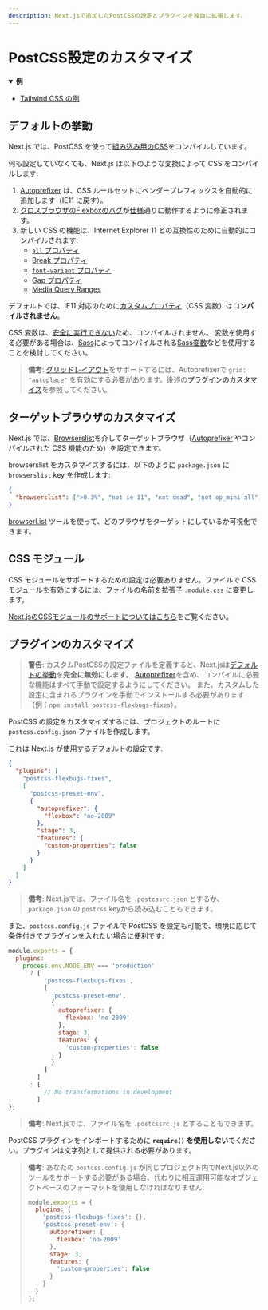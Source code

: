 ```yaml
---
description: Next.jsで追加したPostCSSの設定とプラグインを独自に拡張します。
---
```


# PostCSS設定のカスタマイズ

<details open>
  <summary><b>例</b></summary>
  <ul>
    <li><a href="https://github.com/zeit/next.js/tree/canary/examples/with-tailwindcss">Tailwind CSS の例</a></li>
  </ul>
</details>

## デフォルトの挙動

Next.js では、PostCSS を使って[組み込み用のCSS](/docs/basic-features/built-in-css-support)をコンパイルしています。

何も設定していなくても、Next.js は以下のような変換によって CSS をコンパイルします:

1. [Autoprefixer](https://github.com/postcss/autoprefixer) は、CSS ルールセットにベンダープレフィックスを自動的に追加します（IE11 に戻す）。
1. [クロスブラウザのFlexboxのバグ](https://github.com/philipwalton/flexbugs)が[仕様](https://www.w3.org/TR/css-flexbox-1/)通りに動作するように修正されます。
1. 新しい CSS の機能は、Internet Explorer 11 との互換性のために自動的にコンパイルされます:
   - [`all` プロパティ](https://developer.mozilla.org/ja/docs/Web/CSS/all)
   - [Break プロパティ](https://developer.mozilla.org/ja/docs/Web/CSS/break-after)
   - [`font-variant` プロパティ](https://developer.mozilla.org/ja/docs/Web/CSS/font-variant)
   - [Gap プロパティ](https://developer.mozilla.org/ja/docs/Web/CSS/gap)
   - [Media Query Ranges](https://developer.mozilla.org/ja/docs/Web/CSS/Media_Queries/Using_media_queries#Syntax_improvements_in_Level_4)

デフォルトでは、IE11 対応のために[カスタムプロパティ](https://developer.mozilla.org/ja/docs/Web/CSS/var)（CSS 変数）は**コンパイルされません**。

CSS 変数は、[安全に実行できない](https://github.com/MadLittleMods/postcss-css-variables#caveats)ため、コンパイルされません。
変数を使用する必要がある場合は、[Sass](https://sass-lang.com/)によってコンパイルされる[Sass変数](https://sass-lang.com/documentation/variables)などを使用することを検討してください。

> **備考**: [グリッドレイアウト](https://developer.mozilla.org/ja/docs/Web/CSS/grid)をサポートするには、Autoprefixerで `grid: "autoplace"` を有効にする必要があります。後述の[プラグインのカスタマイズ](#プラグインのカスタマイズ)を参照してください。

## ターゲットブラウザのカスタマイズ

Next.js では、[Browserslist](https://github.com/browserslist/browserslist)を介してターゲットブラウザ（[Autoprefixer](https://github.com/postcss/autoprefixer) やコンパイルされた CSS 機能のため）を設定できます。

browserslist をカスタマイズするには、以下のように `package.json` に `browserslist` key を作成します:

```json
{
  "browserslist": [">0.3%", "not ie 11", "not dead", "not op_mini all"]
}
```

[browserl.ist](https://browserl.ist/?q=%3E0.3%25%2C+not+ie+11%2C+not+dead%2C+not+op_mini+all) ツールを使って、どのブラウザをターゲットにしているか可視化できます。

## CSS モジュール

CSS モジュールをサポートするための設定は必要ありません。ファイルで CSS モジュールを有効にするには、ファイルの名前を拡張子 `.module.css` に変更します。

[Next.jsのCSSモジュールのサポートについてはこちら](/docs/basic-features/built-in-css-support)をご覧ください。

## プラグインのカスタマイズ

> **警告**: カスタムPostCSSの設定ファイルを定義すると、Next.jsは[デフォルトの挙動](#デフォルトの挙動)を**完全に無効にします**。
> [Autoprefixer](https://github.com/postcss/autoprefixer)を含め、コンパイルに必要な機能はすべて手動で設定するようにしてください。
> また、カスタムした設定に含まれるプラグインを手動でインストールする必要があります（例：`npm install postcss-flexbugs-fixes`）。

PostCSS の設定をカスタマイズするには、プロジェクトのルートに `postcss.config.json` ファイルを作成します。

これは Next.js が使用するデフォルトの設定です:

```json
{
  "plugins": [
    "postcss-flexbugs-fixes",
    [
      "postcss-preset-env",
      {
        "autoprefixer": {
          "flexbox": "no-2009"
        },
        "stage": 3,
        "features": {
          "custom-properties": false
        }
      }
    ]
  ]
}
```

> **備考**: Next.jsでは、ファイル名を `.postcssrc.json` とするか、`package.json` の `postcss` keyから読み込むこともできます。

また、`postcss.config.js` ファイルで PostCSS を設定も可能で、環境に応じて条件付きでプラグインを入れたい場合に便利です:

```js
module.exports = {
  plugins:
    process.env.NODE_ENV === 'production'
      ? [
          'postcss-flexbugs-fixes',
          [
            'postcss-preset-env',
            {
              autoprefixer: {
                flexbox: 'no-2009'
              },
              stage: 3,
              features: {
                'custom-properties': false
              }
            }
          ]
        ]
      : [
          // No transformations in development
        ]
};
```

> **備考**: Next.jsでは、ファイル名を `.postcssrc.js` とすることもできます。

PostCSS プラグインをインポートするために **`require()` を使用しない**でください。プラグインは文字列として提供される必要があります。

> **備考**: あなたの `postcss.config.js` が同じプロジェクト内でNext.js以外のツールをサポートする必要がある場合、代わりに相互運用可能なオブジェクトベースのフォーマットを使用しなければなりません:
>
> ```js
> module.exports = {
>   plugins: {
>     'postcss-flexbugs-fixes': {},
>     'postcss-preset-env': {
>       autoprefixer: {
>         flexbox: 'no-2009'
>       },
>       stage: 3,
>       features: {
>         'custom-properties': false
>       }
>     }
>   }
> };
> ```
